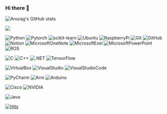### Hi there 👋

<!-- Github stats -->
![Anurag's GitHub stats](https://github-readme-stats.vercel.app/api?username=devappendCBangJ&show_icons=true&theme=github_dark)

<!-- 기술 스택 -->
<img src="https://img.shields.io/badge/Android-3DDC84?style=flat-square&logo=Android&logoColor=white"/>

![Python](https://img.shields.io/badge/Python-3776AB.svg?&style=for-the-badge&logo=Python&logoColor=white)
![Pytorch](https://img.shields.io/badge/Pytorch-EE4C2C.svg?&style=for-the-badge&logo=Pytorch&logoColor=white)
![scikit-learn](https://img.shields.io/badge/scikit_learn-F7931E.svg?&style=for-the-badge&logo=scikit-learn&logoColor=white)
![Ubuntu](https://img.shields.io/badge/Ubuntu-E95420.svg?&style=for-the-badge&logo=Ubuntu&logoColor=white)
![RaspberryPi](https://img.shields.io/badge/RaspberryPi-A22846.svg?&style=for-the-badge&logo=RaspberryPi&logoColor=white)
![Git](https://img.shields.io/badge/Git-F05032.svg?&style=for-the-badge&logo=Git&logoColor=white)
![GitHub](https://img.shields.io/badge/GitHub-181717.svg?&style=for-the-badge&logo=GitHub&logoColor=white)
![Notion](https://img.shields.io/badge/Notion-000000.svg?&style=for-the-badge&logo=Notion&logoColor=white)
![MicrosoftOneNote](https://img.shields.io/badge/OneNote-7719AA.svg?&style=for-the-badge&logo=MicrosoftOneNote&logoColor=white)
![MicrosoftExel](https://img.shields.io/badge/Exel-217346.svg?&style=for-the-badge&logo=MicrosoftExel&logoColor=white)
![MicrosoftPowerPoint](https://img.shields.io/badge/PowerPoint-B7472A.svg?&style=for-the-badge&logo=MicrosoftPowerPoint&logoColor=white)
![ROS](https://img.shields.io/badge/ROS-22314E.svg?&style=for-the-badge&logo=ROS&logoColor=white)

![C](https://img.shields.io/badge/C_Language-A8B9CC.svg?&style=for-the-badge&logo=C&logoColor=white)
![C++](https://img.shields.io/badge/C++-00599C.svg?&style=for-the-badge&logo=C++&logoColor=white)
![.NET](https://img.shields.io/badge/.NET-512BD4.svg?&style=for-the-badge&logo=.NET&logoColor=white)
![TensorFlow](https://img.shields.io/badge/TensorFlow-FF6F00.svg?&style=for-the-badge&logo=TensorFlow&logoColor=white)

![VirtualBox](https://img.shields.io/badge/VirtualBox-183A61.svg?&style=for-the-badge&logo=VirtualBox&logoColor=white)
![VisualStudio](https://img.shields.io/badge/Visual_Studio-5C2D91.svg?&style=for-the-badge&logo=VisualStudio&logoColor=white)
![VisualStudioCode](https://img.shields.io/badge/Visual_Studio_Code-007ACC.svg?&style=for-the-badge&logo=VisualStudioCode&logoColor=white)

![PyCharm](https://img.shields.io/badge/PyCharm-000000.svg?&style=for-the-badge&logo=PyCharm&logoColor=white)
![Arm](https://img.shields.io/badge/Arm-0091BD.svg?&style=for-the-badge&logo=Arm&logoColor=white)
![Arduino](https://img.shields.io/badge/Arduino-00979D.svg?&style=for-the-badge&logo=Arduino&logoColor=white)

![Cisco](https://img.shields.io/badge/Cisco-1BA0D7.svg?&style=for-the-badge&logo=Cisco&logoColor=white)
![NVIDIA](https://img.shields.io/badge/NVIDIA-76B900.svg?&style=for-the-badge&logo=NVIDIA&logoColor=white)

![Java](https://img.shields.io/badge/Java-007396.svg?&style=for-the-badge&logo=Java&logoColor=white)

<!-- 방문자 수 -->
[![Hits](https://hits.seeyoufarm.com/api/count/incr/badge.svg?url=https%3A%2F%2Fgithub.com%2FdevappendCBangJ&count_bg=%237F7F7F&title_bg=%23132F57&icon=baidu.svg&icon_color=%23E7E7E7&title=hits&edge_flat=false)](https://hits.seeyoufarm.com)

<!--
**devappendCBangJ/devappendCBangJ** is a ✨ _special_ ✨ repository because its `README.md` (this file) appears on your GitHub profile.



Here are some ideas to get you started:

- 🔭 I’m currently working on ...
- 🌱 I’m currently learning ...
- 👯 I’m looking to collaborate on ...
- 🤔 I’m looking for help with ...
- 💬 Ask me about ...
- 📫 How to reach me: ...
- 😄 Pronouns: ...
- ⚡ Fun fact: ...
-->

